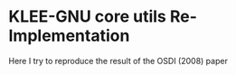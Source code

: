 # KLEE-GNU core utils Re-Implementation
Here I try to reproduce the result of the OSDI (2008) paper
